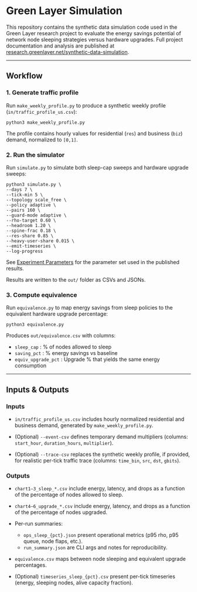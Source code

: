 # Green Layer Simulation

This repository contains the synthetic data simulation code used in the Green Layer research project to evaluate the energy savings potential of network node sleeping strategies versus hardware upgrades. Full project documentation and analysis are published at [research.greenlayer.net/synthetic-data-simulation](https://research.greenlayer.net/synthetic-data-simulation/).

---

## Workflow

### 1. Generate traffic profile

Run `make_weekly_profile.py` to produce a synthetic weekly profile (`in/traffic_profile_us.csv`):

```
python3 make_weekly_profile.py
```

The profile contains hourly values for residential (`res`) and business (`biz`) demand, normalized to `[0,1]`.

### 2. Run the simulator

Run `simulate.py` to simulate both sleep-cap sweeps and hardware upgrade sweeps: 

```
python3 simulate.py \
--days 7 \
--tick-min 5 \
--topology scale_free \
--policy adaptive \
--pairs 160 \
--guard-mode adaptive \
--rho-target 0.60 \
--headroom 1.20 \
--spine-frac 0.18 \
--res-share 0.85 \
--heavy-user-share 0.015 \
--emit-timeseries \
--log-progress
```

See [Experiment Parameters](https://research.greenlayer.net/synthetic-data-simulation/#experiment-parameters) for the parameter set used in the published results.

Results are written to the `out/` folder as CSVs and JSONs.

### 3. Compute equivalence

Run `equivalence.py` to map energy savings from sleep policies to the equivalent hardware upgrade percentage:

```
python3 equivalence.py
```

Produces `out/equivalence.csv` with columns:

- `sleep_cap` : % of nodes allowed to sleep  
- `saving_pct` : % energy savings vs baseline  
- `equiv_upgrade_pct` : Upgrade % that yields the same energy consumption  

---

## Inputs & Outputs

### Inputs

- `in/traffic_profile_us.csv` includes hourly normalized residential and business demand, generated by `make_weekly_profile.py`.

- (Optional) `--event-csv` defines temporary demand multipliers (columns: `start_hour`, `duration_hours`, `multiplier`).

- (Optional) `--trace-csv` replaces the synthetic weekly profile, if provided, for realistic per-tick traffic trace (columns: `time_bin`, `src`, `dst`, `gbits`).

### Outputs

- `chart1–3_sleep_*.csv` include energy, latency, and drops as a function of the percentage of nodes allowed to sleep.

- `chart4–6_upgrade_*.csv` include energy, latency, and drops as a function of the percentage of nodes upgraded.

- Per-run summaries:
    - `ops_sleep_{pct}.json` present operational metrics (p95 rho, p95 queue, node flaps, etc.).  
    - `run_summary.json` are  CLI args and notes for reproducibility.

- `equivalence.csv` maps between node sleeping and equivalent upgrade percentages.

- (Optional) `timeseries_sleep_{pct}.csv` present per-tick timeseries (energy, sleeping nodes, alive capacity fraction).

